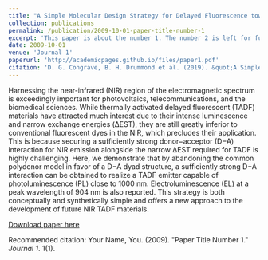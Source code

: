 ```yaml
---
title: "A Simple Molecular Design Strategy for Delayed Fluorescence toward 1000 nm"
collection: publications
permalink: /publication/2009-10-01-paper-title-number-1
excerpt: 'This paper is about the number 1. The number 2 is left for future work.'
date: 2009-10-01
venue: 'Journal 1'
paperurl: 'http://academicpages.github.io/files/paper1.pdf'
citation: 'D. G. Congrave, B. H. Drummond et al. (2019). &quot;A Simple Molecular Design Strategy for Delayed Fluorescence toward 1000 nm.&quot; <i>J. Am. Chem. Soc 1</i>. 141.'
---
```

Harnessing the near-infrared (NIR) region of the electromagnetic spectrum is exceedingly important
for photovoltaics, telecommunications, and the biomedical sciences. While thermally activated delayed fluorescent (TADF) materials have attracted much interest due to their intense luminescence and narrow exchange energies (ΔEST), they are still greatly inferior to conventional fluorescent dyes in the NIR, which precludes their application. This is because securing a sufficiently strong donor−acceptor (D−A) interaction for NIR emission alongside the narrow ΔEST required for TADF is highly challenging. Here, we demonstrate that by abandoning the common polydonor model in favor of a D−A dyad structure, a sufficiently strong D−A interaction can be obtained to realize a TADF emitter capable of photoluminescence (PL) close to 1000 nm. Electroluminescence (EL) at a peak wavelength of 904 nm is also reported. This strategy is both conceptually and synthetically simple and offers a new approach to the development of future NIR TADF materials.

[Download paper here](https://pubs.acs.org/doi/10.1021/jacs.9b09323)

Recommended citation: Your Name, You. (2009). "Paper Title Number 1." <i>Journal 1</i>. 1(1).
